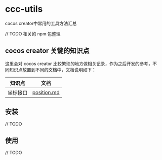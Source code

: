 # ccc-utils
cocos creator中常用的工具方法汇总

// TODO 相关的 npm 包整理

## cocos creator 关键的知识点
这里会对 cocos creator 比较繁琐的地方做相关记录，作为之后开发的参考，不同知识点放置到不同的文档中，文档说明如下：

| 知识点 | 文档 |  
| --- | --- |  
| 坐标接口 | [position.md](/docs/position.md) |

## 安装
// TODO

## 使用
// TODO